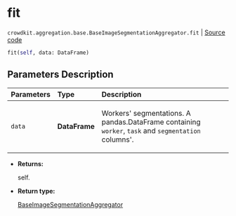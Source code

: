 # fit
`crowdkit.aggregation.base.BaseImageSegmentationAggregator.fit` | [Source code](https://github.com/Toloka/crowd-kit/blob/v1.1.0.rc4/crowdkit/aggregation/base/__init__.py#L62)

```python
fit(self, data: DataFrame)
```

## Parameters Description

| Parameters | Type | Description |
| :----------| :----| :-----------|
`data`|**DataFrame**|<p>Workers&#x27; segmentations. A pandas.DataFrame containing `worker`, `task` and `segmentation` columns&#x27;.</p>

* **Returns:**

  self.

* **Return type:**

  [BaseImageSegmentationAggregator](crowdkit.aggregation.base.BaseImageSegmentationAggregator.md)

